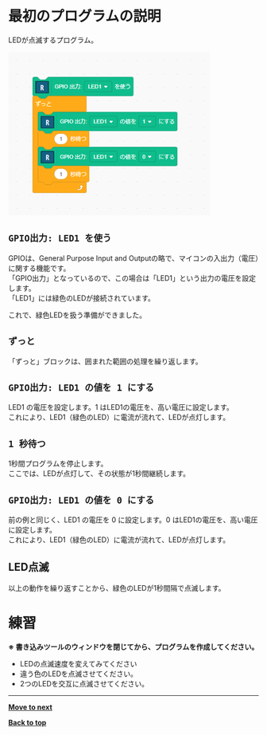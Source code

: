 # 最初のプログラムの説明

LEDが点滅するプログラム。

![最初のプログラム](./images/step2.png)

## `GPIO出力: LED1 を使う`

GPIOは、General Purpose Input and Outputの略で、マイコンの入出力（電圧）に関する機能です。<br>
「GPIO出力」となっているので、この場合は「LED1」という出力の電圧を設定します。<br>
「LED1」には緑色のLEDが接続されています。

これで、緑色LEDを扱う準備ができました。

## `ずっと`

「ずっと」ブロックは、囲まれた範囲の処理を繰り返します。

## `GPIO出力: LED1 の値を 1 にする`

LED1 の電圧を設定します。1 はLED1の電圧を、高い電圧に設定します。<br>
これにより、LED1（緑色のLED）に電流が流れて、LEDが点灯します。

## `1 秒待つ`

1秒間プログラムを停止します。<br>
ここでは、LEDが点灯して、その状態が1秒間継続します。

## `GPIO出力: LED1 の値を 0 にする`

前の例と同じく、LED1 の電圧を 0 に設定します。0 はLED1の電圧を、高い電圧に設定します。<br>
これにより、LED1（緑色のLED）に電流が流れて、LEDが点灯します。


## LED点滅

以上の動作を繰り返すことから、緑色のLEDが1秒間隔で点滅します。

# 練習

**※ 書き込みツールのウィンドウを閉じてから、プログラムを作成してください。**

- LEDの点滅速度を変えてみてください
- 違う色のLEDを点滅させてください。
- 2つのLEDを交互に点滅させてください。

<hr/>


[**Move to next**](./2nd_circuit.md)


[**Back to top**](./README.md)
